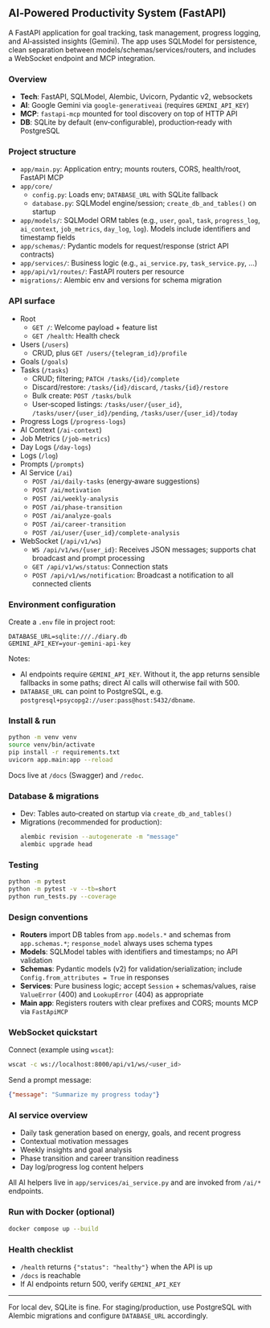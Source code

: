 ## AI‑Powered Productivity System (FastAPI)

A FastAPI application for goal tracking, task management, progress logging, and AI‑assisted insights (Gemini). The app uses SQLModel for persistence, clean separation between models/schemas/services/routers, and includes a WebSocket endpoint and MCP integration.

### Overview

- **Tech**: FastAPI, SQLModel, Alembic, Uvicorn, Pydantic v2, websockets
- **AI**: Google Gemini via `google-generativeai` (requires `GEMINI_API_KEY`)
- **MCP**: `fastapi-mcp` mounted for tool discovery on top of HTTP API
- **DB**: SQLite by default (env‑configurable), production‑ready with PostgreSQL

### Project structure

- `app/main.py`: Application entry; mounts routers, CORS, health/root, FastAPI MCP
- `app/core/`
  - `config.py`: Loads env; `DATABASE_URL` with SQLite fallback
  - `database.py`: SQLModel engine/session; `create_db_and_tables()` on startup
- `app/models/`: SQLModel ORM tables (e.g., `user`, `goal`, `task`, `progress_log`, `ai_context`, `job_metrics`, `day_log`, `log`). Models include identifiers and timestamp fields
- `app/schemas/`: Pydantic models for request/response (strict API contracts)
- `app/services/`: Business logic (e.g., `ai_service.py`, `task_service.py`, …)
- `app/api/v1/routes/`: FastAPI routers per resource
- `migrations/`: Alembic env and versions for schema migration

### API surface

- Root
  - `GET /`: Welcome payload + feature list
  - `GET /health`: Health check
- Users (`/users`)
  - CRUD, plus `GET /users/{telegram_id}/profile`
- Goals (`/goals`)
- Tasks (`/tasks`)
  - CRUD; filtering; `PATCH /tasks/{id}/complete`
  - Discard/restore: `/tasks/{id}/discard`, `/tasks/{id}/restore`
  - Bulk create: `POST /tasks/bulk`
  - User‑scoped listings: `/tasks/user/{user_id}`, `/tasks/user/{user_id}/pending`, `/tasks/user/{user_id}/today`
- Progress Logs (`/progress-logs`)
- AI Context (`/ai-context`)
- Job Metrics (`/job-metrics`)
- Day Logs (`/day-logs`)
- Logs (`/log`)
- Prompts (`/prompts`)
- AI Service (`/ai`)
  - `POST /ai/daily-tasks` (energy‑aware suggestions)
  - `POST /ai/motivation`
  - `POST /ai/weekly-analysis`
  - `POST /ai/phase-transition`
  - `POST /ai/analyze-goals`
  - `POST /ai/career-transition`
  - `POST /ai/user/{user_id}/complete-analysis`
- WebSocket (`/api/v1/ws`)
  - `WS /api/v1/ws/{user_id}`: Receives JSON messages; supports chat broadcast and prompt processing
  - `GET /api/v1/ws/status`: Connection stats
  - `POST /api/v1/ws/notification`: Broadcast a notification to all connected clients

### Environment configuration

Create a `.env` file in project root:

```env
DATABASE_URL=sqlite:///./diary.db
GEMINI_API_KEY=your-gemini-api-key
```

Notes:
- AI endpoints require `GEMINI_API_KEY`. Without it, the app returns sensible fallbacks in some paths; direct AI calls will otherwise fail with 500.
- `DATABASE_URL` can point to PostgreSQL, e.g. `postgresql+psycopg2://user:pass@host:5432/dbname`.

### Install & run

```bash
python -m venv venv
source venv/bin/activate
pip install -r requirements.txt
uvicorn app.main:app --reload
```

Docs live at `/docs` (Swagger) and `/redoc`.

### Database & migrations

- Dev: Tables auto‑created on startup via `create_db_and_tables()`
- Migrations (recommended for production):
  ```bash
  alembic revision --autogenerate -m "message"
  alembic upgrade head
  ```

### Testing

```bash
python -m pytest
python -m pytest -v --tb=short
python run_tests.py --coverage
```

### Design conventions

- **Routers** import DB tables from `app.models.*` and schemas from `app.schemas.*`; `response_model` always uses schema types
- **Models**: SQLModel tables with identifiers and timestamps; no API validation
- **Schemas**: Pydantic models (v2) for validation/serialization; include `Config.from_attributes = True` in responses
- **Services**: Pure business logic; accept `Session` + schemas/values, raise `ValueError` (400) and `LookupError` (404) as appropriate
- **Main app**: Registers routers with clear prefixes and CORS; mounts MCP via `FastApiMCP`

### WebSocket quickstart

Connect (example using `wscat`):

```bash
wscat -c ws://localhost:8000/api/v1/ws/<user_id>
```

Send a prompt message:

```json
{"message": "Summarize my progress today"}
```

### AI service overview

- Daily task generation based on energy, goals, and recent progress
- Contextual motivation messages
- Weekly insights and goal analysis
- Phase transition and career transition readiness
- Day log/progress log content helpers

All AI helpers live in `app/services/ai_service.py` and are invoked from `/ai/*` endpoints.

### Run with Docker (optional)

```bash
docker compose up --build
```

### Health checklist

- `/health` returns `{"status": "healthy"}` when the API is up
- `/docs` is reachable
- If AI endpoints return 500, verify `GEMINI_API_KEY`

---

For local dev, SQLite is fine. For staging/production, use PostgreSQL with Alembic migrations and configure `DATABASE_URL` accordingly.


